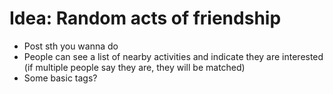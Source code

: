 # Idea: Random acts of friendship
-   Post sth you wanna do
-   People can see a list of nearby activities and indicate they are interested (if multiple people say they are, they will be matched)
-   Some basic tags?